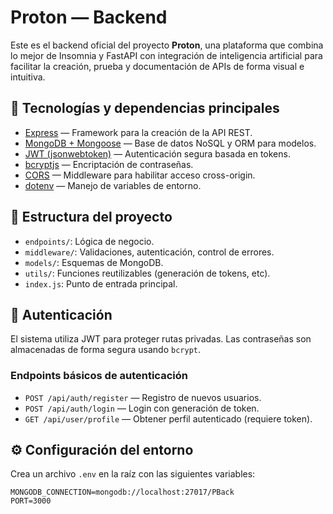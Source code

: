 #  Proton — Backend

Este es el backend oficial del proyecto **Proton**, una plataforma que combina lo mejor de Insomnia y FastAPI con integración de inteligencia artificial para facilitar la creación, prueba y documentación de APIs de forma visual e intuitiva.

## 🚀 Tecnologías y dependencias principales

- [Express](https://expressjs.com/) — Framework para la creación de la API REST.
- [MongoDB + Mongoose](https://mongoosejs.com/) — Base de datos NoSQL y ORM para modelos.
- [JWT (jsonwebtoken)](https://github.com/auth0/node-jsonwebtoken) — Autenticación segura basada en tokens.
- [bcryptjs](https://github.com/dcodeIO/bcrypt.js) — Encriptación de contraseñas.
- [CORS](https://github.com/expressjs/cors) — Middleware para habilitar acceso cross-origin.
- [dotenv](https://github.com/motdotla/dotenv) — Manejo de variables de entorno.

## 📁 Estructura del proyecto


- `endpoints/`: Lógica de negocio.
- `middleware/`: Validaciones, autenticación, control de errores.
- `models/`: Esquemas de MongoDB.
- `utils/`: Funciones reutilizables (generación de tokens, etc).
- `index.js`: Punto de entrada principal.

## 🔐 Autenticación

El sistema utiliza JWT para proteger rutas privadas. Las contraseñas son almacenadas de forma segura usando `bcrypt`.

### Endpoints básicos de autenticación

- `POST /api/auth/register` — Registro de nuevos usuarios.
- `POST /api/auth/login` — Login con generación de token.
- `GET /api/user/profile` — Obtener perfil autenticado (requiere token).

## ⚙️ Configuración del entorno

Crea un archivo `.env` en la raíz con las siguientes variables:

```env
MONGODB_CONNECTION=mongodb://localhost:27017/PBack
PORT=3000

